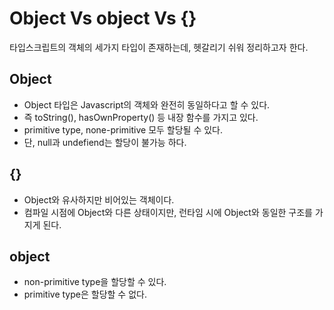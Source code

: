 # Object Vs object Vs {}
타입스크립트의 객체의 세가지 타입이 존재하는데, 헷갈리기 쉬워 정리하고자 한다.

## Object
- Object 타입은 Javascript의 객체와 완전히 동일하다고 할 수 있다.
- 즉 toString(), hasOwnProperty() 등 내장 함수를 가지고 있다.
- primitive type, none-primitive 모두 할당될 수 있다.
- 단, null과 undefiend는 할당이 불가능 하다.

## {}
- Object와 유사하지만 비어있는 객체이다.
- 컴파일 시점에 Object와 다른 상태이지만, 런타임 시에 Object와 동일한 구조를 가지게 된다.

## object
- non-primitive type을 할당할 수 있다.
- primitive type은 할당할 수 없다.
